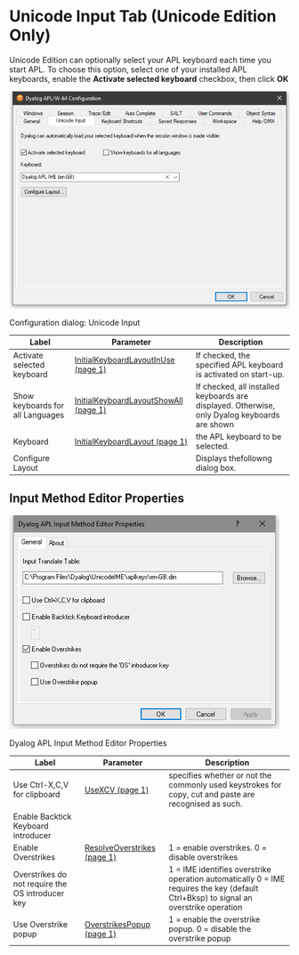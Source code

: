 # Unicode Input Tab (Unicode Edition Only)

Unicode Edition can optionally select your APL keyboard each time you start APL. To choose this option, select one of your installed APL keyboards, enable the **Activate selected keyboard** checkbox, then click **OK**

![configuration dialog unicode input tab](../img/configuration-dialog-unicode-input-tab.png)

Configuration dialog: Unicode Input

| Label | Parameter | Description |
| --- | --- | ---  |
| Activate selected keyboard | [InitialKeyboardLayoutInUse (page 1)](../Installation%20and%20Configuration/Configuration%20Parameters/InitialKeyboardLayoutInUse.htm#InitialKeyboardLayoutInUse) | If checked, the specified APL keyboard is activated on start-up. |
| Show keyboards for all Languages | [InitialKeyboardLayoutShowAll (page 1)](../Installation%20and%20Configuration/Configuration%20Parameters/InitialKeyboardLayoutShowAll.htm#InitialKeyboardLayoutShowAll) | If checked, all installed keyboards are displayed. Otherwise, only Dyalog keyboards are shown |
| Keyboard | [InitialKeyboardLayout (page 1)](../Installation%20and%20Configuration/Configuration%20Parameters/InitialKeyboardLayout.htm#InitialKeyboardLayout) | the APL keyboard to be selected. |
| Configure Layout |  | Displays thefollowng dialog box. |

## Input Method Editor Properties

![ime properties](../img/ime-properties.png)

Dyalog APL Input Method Editor Properties

| Label | Parameter | Description |
| --- | --- | ---  |
| Use Ctrl-X,C,V for clipboard | [UseXCV (page 1)](../Installation%20and%20Configuration/Configuration%20Parameters/UseXCV.htm#UseXCV) | specifies whether or not the commonly used keystrokes for copy, cut and paste  are recognised as such. |
| Enable Backtick Keyboard introducer |  |  |
| Enable Overstrikes | [ResolveOverstrikes (page 1)](../Installation%20and%20Configuration/Configuration%20Parameters/ResolveOverstrikes.htm#ResolveOverstrikes) | 1 = enable overstrikes. 0 = disable overstrikes |
| Overstrikes do not require the OS introducer key |  | 1 = IME identifies overstrike operation automatically 0 = IME requires the <OS> key (default Ctrl+Bksp) to signal an overstrike operation |
| Use Overstrike popup | [OverstrikesPopup (page 1)](../Installation%20and%20Configuration/Configuration%20Parameters/OverstrikesPopup.htm#OverstrikesPopup) | 1 = enable the overstrike popup. 0 = disable the overstrike popup |

